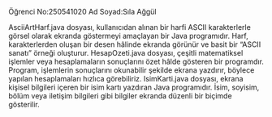 Öğrenci No:250541020
Ad Soyad:Sıla Ağgül

AsciiArtHarf.java dosyası, kullanıcıdan alınan bir harfi ASCII karakterlerle görsel olarak ekranda göstermeyi amaçlayan bir Java programıdır.
Harf, karakterlerden oluşan bir desen hâlinde ekranda görünür ve basit bir “ASCII sanatı” örneği oluşturur.
HesapOzeti.java dosyası, çeşitli matematiksel işlemler veya hesaplamaların sonuçlarını özet hâlde gösteren bir programdır.
Program, işlemlerin sonuçlarını okunabilir şekilde ekrana yazdırır, böylece yapılan hesaplamaları hızlıca görebiliriz.
IsimKarti.java dosyası, ekrana kişisel bilgileri içeren bir isim kartı yazdıran Java programıdır. 
İsim, soyisim, bölüm veya iletişim bilgileri gibi bilgiler ekranda düzenli bir biçimde gösterilir.
